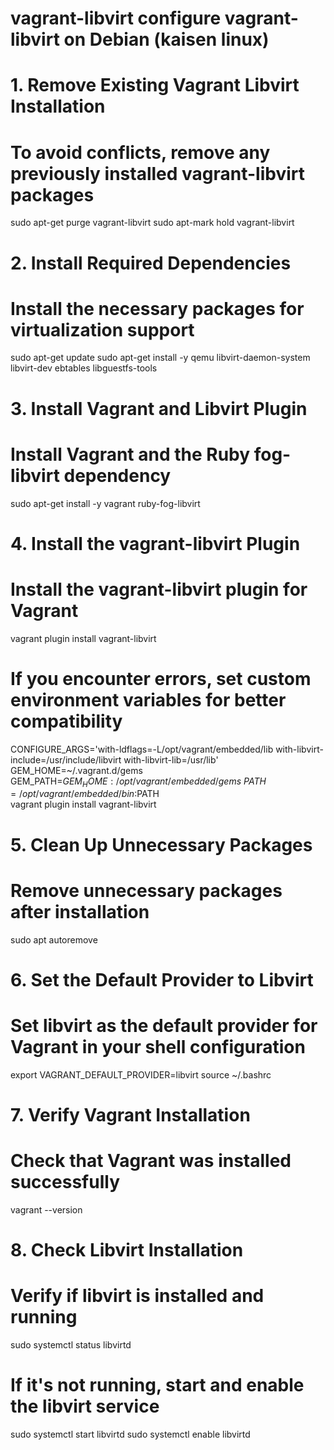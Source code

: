 # vagrant-libvirt configure vagrant-libvirt on Debian (kaisen linux)

# 1. Remove Existing Vagrant Libvirt Installation
# To avoid conflicts, remove any previously installed vagrant-libvirt packages
sudo apt-get purge vagrant-libvirt
sudo apt-mark hold vagrant-libvirt

# 2. Install Required Dependencies
# Install the necessary packages for virtualization support
sudo apt-get update
sudo apt-get install -y qemu libvirt-daemon-system libvirt-dev ebtables libguestfs-tools

# 3. Install Vagrant and Libvirt Plugin
# Install Vagrant and the Ruby fog-libvirt dependency
sudo apt-get install -y vagrant ruby-fog-libvirt

# 4. Install the vagrant-libvirt Plugin
# Install the vagrant-libvirt plugin for Vagrant
vagrant plugin install vagrant-libvirt

# If you encounter errors, set custom environment variables for better compatibility
CONFIGURE_ARGS='with-ldflags=-L/opt/vagrant/embedded/lib with-libvirt-include=/usr/include/libvirt with-libvirt-lib=/usr/lib' \
    GEM_HOME=~/.vagrant.d/gems \
    GEM_PATH=$GEM_HOME:/opt/vagrant/embedded/gems \
    PATH=/opt/vagrant/embedded/bin:$PATH \
    vagrant plugin install vagrant-libvirt

# 5. Clean Up Unnecessary Packages
# Remove unnecessary packages after installation
sudo apt autoremove

# 6. Set the Default Provider to Libvirt
# Set libvirt as the default provider for Vagrant in your shell configuration
export VAGRANT_DEFAULT_PROVIDER=libvirt
source ~/.bashrc

# 7. Verify Vagrant Installation
# Check that Vagrant was installed successfully
vagrant --version

# 8. Check Libvirt Installation
# Verify if libvirt is installed and running
sudo systemctl status libvirtd

# If it's not running, start and enable the libvirt service
sudo systemctl start libvirtd
sudo systemctl enable libvirtd
